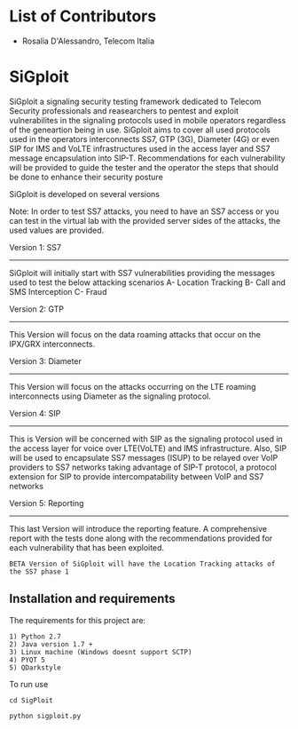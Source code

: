# List of Contributors

- Rosalia D'Alessandro, Telecom Italia

# SiGploit

SiGploit a signaling security testing framework dedicated to Telecom Security professionals and reasearchers to pentest and exploit vulnerabilites in the signaling protocols used in mobile operators regardless of the geneartion being in use.
SiGploit aims to cover all used protocols used in the operators interconnects SS7, GTP (3G), Diameter (4G) or even SIP for IMS and VoLTE infrastructures used in the access layer and SS7 message encapsulation into SIP-T.
Recommendations for each vulnerability will be provided to guide the tester and the operator the steps that should be done to enhance their security posture

SiGploit is developed on several versions

Note: In order to test SS7 attacks, you need to have an SS7 access or you can test in the virtual lab with the provided server sides of the attacks, the used values are provided.

Version 1: SS7

---

SiGploit will initially start with SS7 vulnerabilities providing the messages used to test the below attacking scenarios
A- Location Tracking
B- Call and SMS Interception
C- Fraud

Version 2: GTP

---

This Version will focus on the data roaming attacks that occur on the IPX/GRX interconnects.

Version 3: Diameter

---

This Version will focus on the attacks occurring on the LTE roaming interconnects using Diameter as the signaling protocol.

Version 4: SIP

---

This is Version will be concerned with SIP as the signaling protocol used in the access layer for voice over LTE(VoLTE) and IMS infrastructure.
Also, SIP will be used to encapsulate SS7 messages (ISUP) to be relayed over VoIP providers to SS7 networks taking advantage of SIP-T protocol, a protocol extension for SIP to provide intercompatability between VoIP and SS7 networks

Version 5: Reporting

---

This last Version will introduce the reporting feature. A comprehensive report with the tests done along with the recommendations provided for each vulnerability that has been exploited.

    BETA Version of SiGploit will have the Location Tracking attacks of the SS7 phase 1

## Installation and requirements

The requirements for this project are:

    1) Python 2.7
    2) Java version 1.7 +
    3) Linux machine (Windows doesnt support SCTP)
    4) PYQT 5
    5) QDarkstyle

To run use

    cd SigPloit

    python sigploit.py
